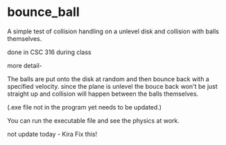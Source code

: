 # bounce_ball
A simple test of collision handling on a unlevel disk and collision with balls themselves. 

done in CSC 316 during class

more detail-

The balls are put onto the disk at random and then bounce back with a specified velocity. 
since the plane is unlevel the bouce back won't be just straight up and collision will happen between the balls themselves. 


(.exe file not in the program yet needs to be updated.)

You can run the executable file and see the physics at work. 

not update today - Kira Fix this!
